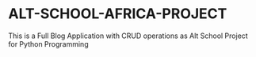 # ALT-SCHOOL-AFRICA-PROJECT
This is a Full Blog Application with CRUD operations as Alt School Project for Python Programming
